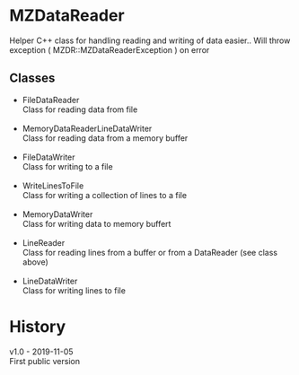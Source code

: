 # MZDataReader
Helper C++ class for handling reading and writing of data easier.. 
Will throw exception ( MZDR::MZDataReaderException ) on error

## Classes

* FileDataReader<br/>
Class for reading data from file
<br/><br/>
* MemoryDataReaderLineDataWriter<br/>
Class for reading data from a memory buffer
<br/><br/>
* FileDataWriter<br/>
Class for writing to a file
<br/><br/>
* WriteLinesToFile<br/>
Class for writing a collection of lines to a file
<br/><br/>
* MemoryDataWriter<br/>
Class for writing data to memory buffert
<br/><br/>
* LineReader<br/>
Class for reading lines from a buffer or from a DataReader (see class above)
<br/><br/>
* LineDataWriter<br/>
Class for writing lines to file

# History
v1.0 - 2019-11-05<br/>
First public version
